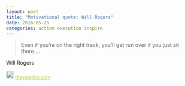 ```yaml
---
layout: post
title: "Motivational quote: Will Rogers"
date: 2016-05-25
categories: action execution inspire
---
```

> Even if you’re on the right track, you’ll get run over if you just sit there....

Will Rogers

<span style="z-index:50;font-size:0.9em;"><img src="https://theysaidso.com/branding/theysaidso.png" height="20" width="20" alt="theysaidso.com"/><a href="https://theysaidso.com" title="Powered by quotes from theysaidso.com" style="color: #9fcc25; margin-left: 4px; vertical-align: middle;">theysaidso.com</a></span>
